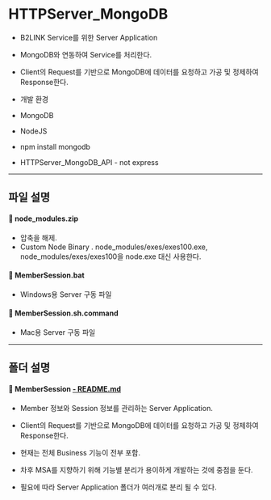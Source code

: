 **HTTPServer_MongoDB**
===================

* B2LINK Service를 위한 Server Application
 * MongoDB와 연동하여 Service를 처리한다.
 * Client의 Request를 기반으로 MongoDB에 데이터를 요청하고 가공 및 정제하여 Response한다.

* 개발 환경
 * MongoDB
 * NodeJS
  * npm install mongodb
  * HTTPServer_MongoDB_API - not express

-------------
파일 설명
-------------

#### :file_folder: node_modules.zip
 - 압축을 해제.
 - Custom Node Binary
  . node_modules/exes/exes100.exe, node_modules/exes/exes100을 node.exe 대신 사용한다.

#### :page_facing_up: MemberSession.bat
 - Windows용 Server 구동 파일

#### :page_facing_up: MemberSession.sh.command
 - Mac용 Server 구동 파일

-------------
폴더 설명
-------------

#### :open_file_folder: MemberSession [- README.md](https://github.com/thdtjsdn/B2LINK_WorkSpace_JS/blob/master/HTTPServer_MongoDB/MemberSession/README.md)
 * Member 정보와 Session 정보를 관리하는 Server Application.
 * Client의 Request를 기반으로 MongoDB에 데이터를 요청하고 가공 및 정제하여 Response한다.

 * 현재는 전체 Business 기능이 전부 포함.
  * 차후 MSA를 지향하기 위해 기능별 분리가 용이하게 개발하는 것에 중점을 둔다.

 * 필요에 따라 Server Application 폴더가 여러개로 분리 될 수 있다.